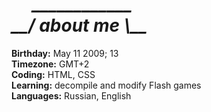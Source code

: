 <h1><i>     ____________</i><br><i>__/ about me \__</i></h1>

<b>Birthday:</b> May 11 2009; 13<br>
<b>Timezone:</b> GMT+2<br>
<b>Coding:</b> HTML, CSS<br>
<b>Learning:</b> decompile and modify Flash games<br>
<b>Languages:</b> Russian, English<br>
